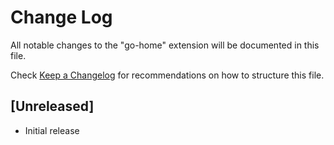 # Change Log

All notable changes to the "go-home" extension will be documented in this file.

Check [Keep a Changelog](http://keepachangelog.com/) for recommendations on how to structure this file.

## [Unreleased]

- Initial release